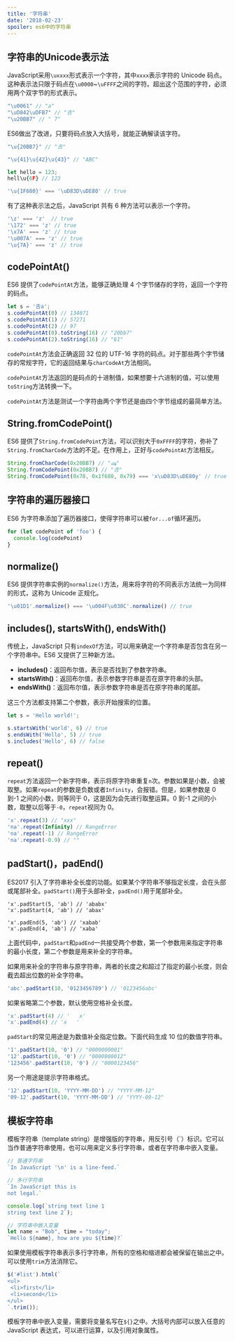 ```yaml
---
title: '字符串'
date: '2018-02-23'
spoiler: es6中的字符串
---
```

## 字符串的Unicode表示法

JavaScript采用`\uxxxx`形式表示一个字符，其中`xxxx`表示字符的 Unicode 码点。这种表示法只限于码点在`\u0000`~`\uFFFF`之间的字符。超出这个范围的字符，必须用两个双字节的形式表示。

```javascript
"\u0061" // "a"
"\uD842\uDFB7" // "𠮷"
"\u20BB7" // " 7"
```

ES6做出了改进，只要将码点放入大括号，就能正确解读该字符。

 ```javascript
"\u{20BB7}" // "𠮷"

"\u{41}\u{42}\u{43}" // "ABC"

let hello = 123;
hell\u{6F} // 123

'\u{1F680}' === '\uD83D\uDE80' // true
 ```

有了这种表示法之后，JavaScript 共有 6 种方法可以表示一个字符。

 ```javascript
'\z' === 'z'  // true
'\172' === 'z' // true
'\x7A' === 'z' // true
'\u007A' === 'z' // true
'\u{7A}' === 'z' // true
 ```

## codePointAt()

ES6 提供了`codePointAt`方法，能够正确处理 4 个字节储存的字符，返回一个字符的码点。

```javascript
let s = '𠮷a';
s.codePointAt(0) // 134071
s.codePointAt(1) // 57271
s.codePointAt(2) // 97
s.codePointAt(0).toString(16) // "20bb7"
s.codePointAt(2).toString(16) // "61"
```

`codePointAt`方法会正确返回 32 位的 UTF-16 字符的码点。对于那些两个字节储存的常规字符，它的返回结果与`charCodeAt`方法相同。

`codePointAt`方法返回的是码点的十进制值，如果想要十六进制的值，可以使用`toString`方法转换一下。

 `codePointAt`方法是测试一个字符由两个字节还是由四个字节组成的最简单方法。

## String.fromCodePoint() 

ES6 提供了`String.fromCodePoint`方法，可以识别大于`0xFFFF`的字符，弥补了`String.fromCharCode`方法的不足。在作用上，正好与`codePointAt`方法相反。

```javascript
String.fromCharCode(0x20BB7) // "ஷ"
String.fromCodePoint(0x20BB7) // "𠮷"
String.fromCodePoint(0x78, 0x1f680, 0x79) === 'x\uD83D\uDE80y' // true
```

## 字符串的遍历器接口

ES6 为字符串添加了遍历器接口，使得字符串可以被`for...of`循环遍历。

```javascript
for (let codePoint of 'foo') {
  console.log(codePoint)
}
```

## normalize()

ES6 提供字符串实例的`normalize()`方法，用来将字符的不同表示方法统一为同样的形式，这称为 Unicode 正规化。

```javascript
'\u01D1'.normalize() === '\u004F\u030C'.normalize() // true
```

## includes(), startsWith(), endsWith()

传统上，JavaScript 只有`indexOf`方法，可以用来确定一个字符串是否包含在另一个字符串中。ES6 又提供了三种新方法。

- **includes()**：返回布尔值，表示是否找到了参数字符串。
- **startsWith()**：返回布尔值，表示参数字符串是否在原字符串的头部。
- **endsWith()**：返回布尔值，表示参数字符串是否在原字符串的尾部。

这三个方法都支持第二个参数，表示开始搜索的位置。

```javascript
let s = 'Hello world!';

s.startsWith('world', 6) // true
s.endsWith('Hello', 5) // true
s.includes('Hello', 6) // false
```

 ## repeat()

`repeat`方法返回一个新字符串，表示将原字符串重复`n`次。参数如果是小数，会被取整。如果`repeat`的参数是负数或者`Infinity`，会报错。但是，如果参数是 0 到-1 之间的小数，则等同于 0，这是因为会先进行取整运算。0 到-1 之间的小数，取整以后等于`-0`，`repeat`视同为 0。

 ```javascript
'x'.repeat(3) // "xxx"
'na'.repeat(Infinity) // RangeError
'na'.repeat(-1) // RangeError
'na'.repeat(-0.9) // ""
 ```

## padStart()，padEnd()

ES2017 引入了字符串补全长度的功能。如果某个字符串不够指定长度，会在头部或尾部补全。`padStart()`用于头部补全，`padEnd()`用于尾部补全。

```
'x'.padStart(5, 'ab') // 'ababx'
'x'.padStart(4, 'ab') // 'abax'

'x'.padEnd(5, 'ab') // 'xabab'
'x'.padEnd(4, 'ab') // 'xaba' 
```

上面代码中，`padStart`和`padEnd`一共接受两个参数，第一个参数用来指定字符串的最小长度，第二个参数是用来补全的字符串。

如果用来补全的字符串与原字符串，两者的长度之和超过了指定的最小长度，则会截去超出位数的补全字符串。

```javascript
'abc'.padStart(10, '0123456789') // '0123456abc'
```

如果省略第二个参数，默认使用空格补全长度。

 ```javascript
'x'.padStart(4) // '   x'
'x'.padEnd(4) // 'x   '
 ```

`padStart`的常见用途是为数值补全指定位数。下面代码生成 10 位的数值字符串。

 ```javascript
'1'.padStart(10, '0') // "0000000001"
'12'.padStart(10, '0') // "0000000012"
'123456'.padStart(10, '0') // "0000123456"
 ```

另一个用途是提示字符串格式。

 ```javascript
'12'.padStart(10, 'YYYY-MM-DD') // "YYYY-MM-12"
'09-12'.padStart(10, 'YYYY-MM-DD') // "YYYY-09-12"
 ```

## 模板字符串

模板字符串（template string）是增强版的字符串，用反引号（`）标识。它可以当作普通字符串使用，也可以用来定义多行字符串，或者在字符串中嵌入变量。

```javascript
// 普通字符串
`In JavaScript '\n' is a line-feed.`

// 多行字符串
`In JavaScript this is
not legal.`

console.log(`string text line 1
string text line 2`);

// 字符串中嵌入变量
let name = "Bob", time = "today";
`Hello ${name}, how are you ${time}?` 
```

如果使用模板字符串表示多行字符串，所有的空格和缩进都会被保留在输出之中。可以使用`trim`方法消除它。

 ```javascript
$('#list').html(`
<ul>
  <li>first</li>
  <li>second</li>
</ul>
`.trim());
 ```

模板字符串中嵌入变量，需要将变量名写在`${}`之中。大括号内部可以放入任意的 JavaScript 表达式，可以进行运算，以及引用对象属性。



 









































